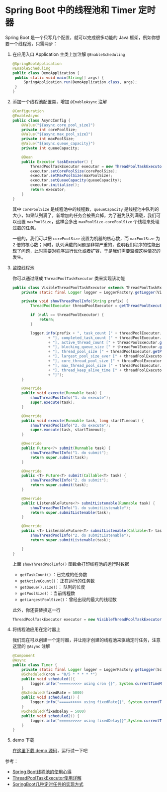 # Spring Boot 中的线程池和 Timer 定时器

Spring Boot 是一个只写几个配置，就可以完成很多功能的 Java 框架，例如你想要一个线程池，只需两步：

1. 在应用入口 Application 主类上加注解 `@EnableScheduling`

   ```java
   @SpringBootApplication
   @EnableScheduling
   public class DemoApplication {
   	public static void main(String[] args) {
   		SpringApplication.run(DemoApplication.class, args);
   	}
   }
   ```

2. 添加一个线程池配置类，增加 `@EnableAsync` 注解

   ```java
   @Configuration
   @EnableAsync
   public class AsyncConfig {
       @Value("${async.core_pool_size}")
       private int corePoolSize;
       @Value("${async.max_pool_size}")
       private int maxPoolSize;
       @Value("${async.queue_capacity}")
       private int queueCapacity;
   
       @Bean
       public Executor taskExecutor() {
           ThreadPoolTaskExecutor executor = new ThreadPoolTaskExecutor();
           executor.setCorePoolSize(corePoolSize);
           executor.setMaxPoolSize(maxPoolSize);
           executor.setQueueCapacity(queueCapacity);
           executor.initialize();
           return executor;
       }
   }
   ```

   其中 `corePoolSize` 是线程池中的线程数，`queueCapacity` 是线程池中队列的大小，如果队列满了，新增加的任务会被丢弃掉，为了避免队列满载，我们可以设置 `maxPoolSize`，这样会多出 `maxPoolSize-corePoolSize` 个线程来处理过载的任务。

   一般的，我们可以把 `corePoolSize` 设置为机器的核心数，而 `maxPoolSize` 为 2 倍的核心数；同时，队列满载的问题是非常严重的，说明我们程序的性能出现了问题，此时需要对程序进行优化或者扩容，于是我们需要监控这种情况的发生。

3. 监控线程池

   你可以通过继成 `ThreadPoolTaskExecutor` 类来实现该功能

   ```java
   public class VisibleThreadPoolTaskExecutor extends ThreadPoolTaskExecutor {
       private static final Logger logger = LoggerFactory.getLogger(VisibleThreadPoolTaskExecutor.class);
   
       private void showThreadPoolInfo(String prefix) {
           ThreadPoolExecutor threadPoolExecutor = getThreadPoolExecutor();
   
           if (null == threadPoolExecutor) {
               return;
           }
   
           logger.info(prefix + ", task_count [" + threadPoolExecutor.getTaskCount()
                   + "], completed_task_count [" + threadPoolExecutor.getCompletedTaskCount()
                   + "], active_thread_count [" + threadPoolExecutor.getActiveCount()
                   + "], blocking_queue_size [" + threadPoolExecutor.getQueue().size()
                   + "], thread_pool_size [" + threadPoolExecutor.getPoolSize()
                   + "], largest_pool_size_ever [" + threadPoolExecutor.getLargestPoolSize()
                   + "], core_thread_pool_size [" + threadPoolExecutor.getCorePoolSize()
                   + "], max_thread_pool_size [" + threadPoolExecutor.getMaximumPoolSize()
                   + "], thread_keep_alive_time [" + threadPoolExecutor.getKeepAliveTime(TimeUnit.SECONDS)
                   + "]");
       }
   
       @Override
       public void execute(Runnable task) {
           showThreadPoolInfo("1. do execute");
           super.execute(task);
       }
   
       @Override
       public void execute(Runnable task, long startTimeout) {
           showThreadPoolInfo("2. do execute");
           super.execute(task, startTimeout);
       }
   
       @Override
       public Future<?> submit(Runnable task) {
           showThreadPoolInfo("1. do submit");
           return super.submit(task);
       }
   
       @Override
       public <T> Future<T> submit(Callable<T> task) {
           showThreadPoolInfo("2. do submit");
           return super.submit(task);
       }
   
       @Override
       public ListenableFuture<?> submitListenable(Runnable task) {
           showThreadPoolInfo("1. do submitListenable");
           return super.submitListenable(task);
       }
   
       @Override
       public <T> ListenableFuture<T> submitListenable(Callable<T> task) {
           showThreadPoolInfo("2. do submitListenable");
           return super.submitListenable(task);
   
       }
   }
   ```

   上面 `showThreadPoolInfo()` 函数会打印线程池的运行时数据

   * `getTaskCount()` ：已完成的任务数
   * `getActiveCount()`：正在运行的任务数
   * `getQueue().size()`： 队列的长度
   * `getPoolSize()`：当前线程数
   * `getLargestPoolSize()`：曾经出现的最大的线程数

   此外，你还要替换这一行

   ```java
   ThreadPoolTaskExecutor executor = new VisibleThreadPoolTaskExecutor();
   ```

4. 将线程池应用在定时器上

   我们现在可以创建一个定时器，并让刚才创建的线程池来驱动定时任务，注意这里的 `@Async` 注解

   ```java
   @Component
   @Async
   public class Timer {
       private static final Logger logger = LoggerFactory.getLogger(ScheduledService.class);
       @Scheduled(cron = "0/5 * * * * *")
       public void scheduled(){
           logger.info("=====>>>>> using cron {}", System.currentTimeMillis());
       }
       @Scheduled(fixedRate = 5000)
       public void scheduled1() {
           logger.info("=====>>>>> using fixedRate{}", System.currentTimeMillis());
       }
       @Scheduled(fixedDelay = 5000)
       public void scheduled2() {
           logger.info("=====>>>>> using fixedDelay{}",System.currentTimeMillis());
       }
   }
   ```

5. demo 下载

   [在这里下载 demo 源码](https://github.com/jieniu/articles/tree/master/springboot/thread_pool)，运行试一下吧


参考：

* [Spring Boot线程池的使用心得](https://blog.csdn.net/m0_37701381/article/details/81072774)
* [ThreadPoolTaskExecutor使用详解](https://blog.csdn.net/foreverling/article/details/78073105)
* [SpringBoot几种定时任务的实现方式](http://www.wanqhblog.top/2018/02/01/SpringBootTaskSchedule/)